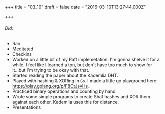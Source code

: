 
+++
title = "03_10"
draft = false
date = "2016-03-10T13:27:44.000Z"

+++
###### Did:
- Ran
- Meditated
- Checkins
- Worked on a little bit of my Raft implemetation. I'm gonna shelve it for a while. I feel like I learned a ton, but don't have too much to show for it...but I'm trying to be okay with that.
- Started reading the paper about the Kademlia DHT.
- Played with hashing & XORing in `Go`. I made a little go playground here: https://play.golang.org/p/F8CtJsvHs_
- Practiced binary operations and counting by hand
- Wrote some simple programs to create Sha1 hashes and XOR them against each other. Kademlia uses this for distance.
- Presentations
